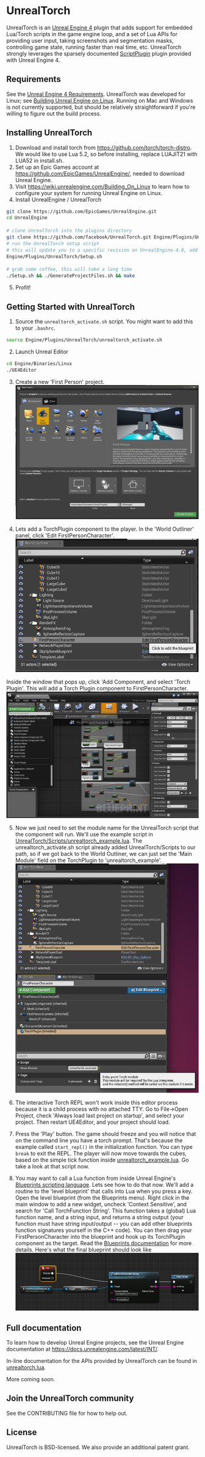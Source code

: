 
# UnrealTorch
UnrealTorch is an [Unreal Engine 4](http://www.unrealengine.com) plugin that adds support for embedded Lua/Torch scripts in the game engine loop, and a set of Lua APIs for providing user input, taking screenshots and segmentation masks, controlling game state, running faster than real time, etc.
UnrealTorch strongly leverages the sparsely documented [ScriptPlugin](https://forums.unrealengine.com/showthread.php?3958-Scripting-Language-extensions-via-plugins) plugin provided with Unreal Engine 4.

## Requirements
See the [Unreal Engine 4 Requirements](https://docs.unrealengine.com/latest/INT/GettingStarted/RecommendedSpecifications/).
UnrealTorch was developed for Linux; see [Building Unreal Engine on Linux](https://wiki.unrealengine.com/Building_On_Linux#Prerequisites). Running on Mac and Windows is not currently supported, but should be relatively straightforward if you're willing to figure out the build process.


## Installing UnrealTorch
1. Download and install torch from https://github.com/torch/torch-distro. We would like to use Lua 5.2, so before installing, replace LUAJIT21 with LUA52 in install<span></span>.sh.
2. Set up an Epic Games account at https://github.com/EpicGames/UnrealEngine/, needed to download Unreal Engine.
3. Visit https://wiki.unrealengine.com/Building_On_Linux to learn how to configure your system for running Unreal Engine on Linux.
4. Install UnrealEngine / UnrealTorch
 ```bash
 git clone https://github.com/EpicGames/UnrealEngine.git
 cd UnrealEngine
 
 # clone UnrealTorch into the plugins directory
 git clone https://github.com/facebook/UnrealTorch.git Engine/Plugins/UnrealTorch
 # run the UnrealTorch setup script
 # this will update you to a specific revision on UnrealEngine-4.8, add some patches, and set up the Lua paths
 Engine/Plugins/UnrealTorch/Setup.sh
 
 # grab some coffee, this will take a long time
 ./Setup.sh && ./GenerateProjectFiles.sh && make
 ```
5. Profit!

## Getting Started with UnrealTorch

1. Source the `unrealtorch_activate.sh` script. You might want to add this to your `.bashrc`.
 ```bash
source Engine/Plugins/UnrealTorch/unrealtorch_activate.sh
```

2. Launch Unreal Editor 
 ```bash
 cd Engine/Binaries/Linux
 ./UE4Editor
 ```

3. Create a new 'First Person' project. 
 ![Create a 'First Person' Project](Resources/Screenshots/ut_setup.png)

4. Lets add a TorchPlugin component to the player. In the 'World Outliner' panel, click 'Edit FirstPersonCharacter'.
 ![Edit FirstPersonCharacter](Resources/Screenshots/ut_select_fpc.png)

 Inside the window that pops up, click 'Add Component, and select 'Torch Plugin'. This will add a Torch Plugin component to FirstPersonCharacter.
 ![Add a Torch Plugin Component](Resources/Screenshots/fpc.png)

5. Now we just need to set the module name for the UnrealTorch script that the component will run. We'll use the example script in [UnrealTorch/Scripts/unrealtorch\_example.lua](Scripts/unrealtorch_example.lua). The unrealtorch\_activate.sh script already added UnrealTorch/Scripts to our path, so if we got back to the World Outliner, we can just set the 'Main Module' field on the TorchPlugin to 'unrealtorch\_example'.
 ![Set the 'Main Module' field to unrealtorch\_example](Resources/Screenshots/torchplugin_module.png)

6. The interactive Torch REPL won't work inside this editor process because it is a child process with no attached TTY. Go to File->Open Project, check 'Always load last project on startup', and select your project. Then restart UE4Editor, and your project should load.
7. Press the 'Play' button. The game should freeze and you will notice that on the command line you have a torch prompt. That's because the example called `start_repl()` in the initialization function. You can type `break` to exit the REPL. The player will now move towards the cubes, based on the simple tick function inside [unrealtorch\_example.lua](Scripts/unrealtorch_example.lua). Go take a look at that script now.
8. You may want to call a Lua function from inside Unreal Engine's [Blueprints scripting language](https://docs.unrealengine.com/latest/INT/Engine/Blueprints/index.html). Lets see how to do that now. We'll add a routine to the 'level blueprint' that calls into Lua when you press a key. Open the level blueprint (from the Blueprints menu). Right click in the main window to add a new widget, uncheck 'Context Sensitive', and search for 'Call TorchFunction String'. This function takes a (global) Lua function name, and a string input, and returns a string output (your function must have string input/output -- you can add other blueprints function signatures yourself in the C++ code). You can then drag your FirstPersonCharacter into the blueprint and hook up its TorchPlugin component as the target. Read the [Blueprints documentation](https://docs.unrealengine.com/latest/INT/Engine/Blueprints/index.html) for more details. Here's what the final blueprint should look like
 ![The final blueprint](Resources/Screenshots/torch_bp.png)

## Full documentation
To learn how to develop Unreal Engine projects, see the Unreal Engine documentation at https://docs.unrealengine.com/latest/INT/.

In-line documentation for the APIs provided by UnrealTorch can be found in [unrealtorch.lua](Scripts/unrealtorch.lua).

More coming soon.

## Join the UnrealTorch community
See the CONTRIBUTING file for how to help out.

## License
UnrealTorch is BSD-licensed. We also provide an additional patent grant.
